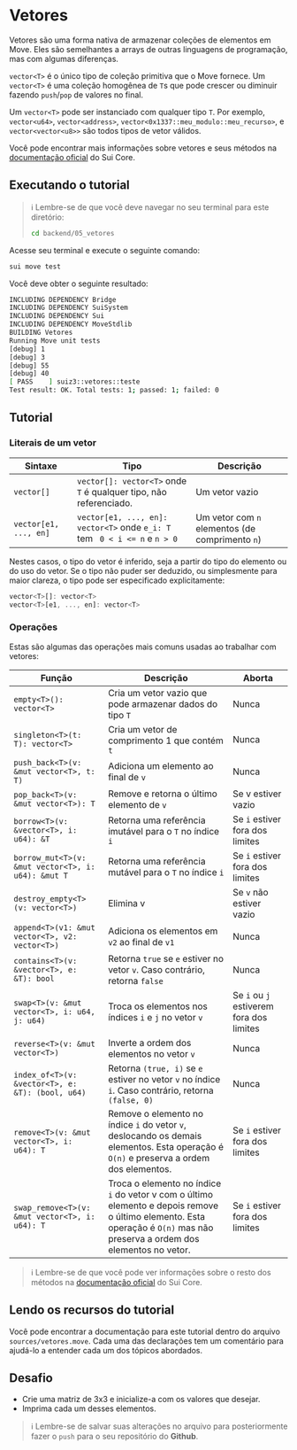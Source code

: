 # Vetores

Vetores são uma forma nativa de armazenar coleções de elementos em Move. Eles são semelhantes a arrays de outras linguagens de programação, mas com algumas diferenças.

`vector<T>` é o único tipo de coleção primitiva que o Move fornece. Um `vector<T>` é uma coleção homogênea de `T`s que pode crescer ou diminuir fazendo `push`/`pop` de valores no final.

Um `vector<T>` pode ser instanciado com qualquer tipo `T`. Por exemplo, `vector<u64>`, `vector<address>`, `vector<0x1337::meu_modulo::meu_recurso>`, e `vector<vector<u8>>` são todos tipos de vetor válidos.

Você pode encontrar mais informações sobre vetores e seus métodos na [documentação oficial](https://github.com/sui-labs/sui-core/blob/main/sui-move/framework/move-stdlib/doc/vector.md) do Sui Core.

## Executando o tutorial

> :information_source: Lembre-se de que você deve navegar no seu terminal para este diretório:
>```sh
>cd backend/05_vetores
>```

Acesse seu terminal e execute o seguinte comando:

```sh
sui move test
```

Você deve obter o seguinte resultado:
```sh
INCLUDING DEPENDENCY Bridge
INCLUDING DEPENDENCY SuiSystem
INCLUDING DEPENDENCY Sui
INCLUDING DEPENDENCY MoveStdlib
BUILDING Vetores
Running Move unit tests
[debug] 1
[debug] 3
[debug] 55
[debug] 40
[ PASS    ] suiz3::vetores::teste
Test result: OK. Total tests: 1; passed: 1; failed: 0
```

## Tutorial

### Literais de um vetor

|Sintaxe|Tipo|Descrição|
|---|---|---|
|`vector[]`|`vector[]: vector<T>` onde `T` é qualquer tipo, não referenciado.|Um vetor vazio|
|`vector[e1, ..., en]`|`vector[e1, ..., en]: vector<T>` onde `e_i: T` tem ` 0 < i <= n` e `n > 0`|Um vetor com `n` elementos (de comprimento `n`)|

Nestes casos, o tipo do vetor é inferido, seja a partir do tipo do elemento ou do uso do vetor. Se o tipo não puder ser deduzido, ou simplesmente para maior clareza, o tipo pode ser especificado explicitamente:

```rust
vector<T>[]: vector<T>
vector<T>[e1, ..., en]: vector<T>
```

### Operações

Estas são algumas das operações mais comuns usadas ao trabalhar com vetores:

|Função|Descrição|Aborta|
|---|---|---|
|`empty<T>(): vector<T>`|Cria um vetor vazio que pode armazenar dados do tipo `T`|Nunca|
|`singleton<T>(t: T): vector<T>`|Cria um vetor de comprimento 1 que contém `t`|Nunca
|`push_back<T>(v: &mut vector<T>, t: T)`|Adiciona um elemento ao final de `v`|Nunca|
|`pop_back<T>(v: &mut vector<T>): T`|Remove e retorna o último elemento de `v`|Se v estiver vazio|
|`borrow<T>(v: &vector<T>, i: u64): &T`|Retorna uma referência imutável para o `T` no índice `i`|Se `i` estiver fora dos limites|
|`borrow_mut<T>(v: &mut vector<T>, i: u64): &mut T`|Retorna uma referência mutável para o `T` no índice `i`|Se `i` estiver fora dos limites|
|`destroy_empty<T>(v: vector<T>)`|Elimina v|Se `v` não estiver vazio|
|`append<T>(v1: &mut vector<T>, v2: vector<T>)`|Adiciona os elementos em `v2` ao final de `v1`|Nunca|
|`contains<T>(v: &vector<T>, e: &T): bool`|Retorna `true` se `e` estiver no vetor `v`. Caso contrário, retorna `false`|Nunca|
|`swap<T>(v: &mut vector<T>, i: u64, j: u64)`|Troca os elementos nos índices `i` e `j` no vetor `v`|Se `i` ou `j` estiverem fora dos limites|
|`reverse<T>(v: &mut vector<T>)`|Inverte a ordem dos elementos no vetor `v`|Nunca|
|`index_of<T>(v: &vector<T>, e: &T): (bool, u64)`|Retorna `(true, i)` se `e` estiver no vetor `v` no índice `i`. Caso contrário, retorna `(false, 0)`|Nunca|
|`remove<T>(v: &mut vector<T>, i: u64): T`|Remove o elemento no índice `i` do vetor `v`, deslocando os demais elementos. Esta operação é `O(n)` e preserva a ordem dos elementos.|Se `i` estiver fora dos limites|
|`swap_remove<T>(v: &mut vector<T>, i: u64): T`|Troca o elemento no índice `i` do vetor v com o último elemento e depois remove o último elemento. Esta operação é `O(n)` mas não preserva a ordem dos elementos no vetor.|Se `i` estiver fora dos limites|

> :information_source: Lembre-se de que você pode ver informações sobre o resto dos métodos na [documentação oficial](https://github.com/sui-labs/sui-core/blob/main/sui-move/framework/move-stdlib/doc/vector.md) do Sui Core.

## Lendo os recursos do tutorial

Você pode encontrar a documentação para este tutorial dentro do arquivo `sources/vetores.move`. Cada uma das declarações tem um comentário para ajudá-lo a entender cada um dos tópicos abordados.

## Desafio

* Crie uma matriz de 3x3 e inicialize-a com os valores que desejar.
* Imprima cada um desses elementos.

> :information_source: Lembre-se de salvar suas alterações no arquivo para posteriormente fazer o `push` para o seu repositório do **Github**.
